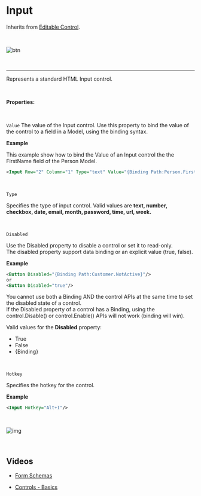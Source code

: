 
# Input

Inherits from [Editable Control](editablecontrol.md).

<br/>

![btn](https://profitbasedocs.blob.core.windows.net/images/headings.png)

<br/>

---

Represents a standard HTML Input control.

<br/>

**Properties:**

<br/>

`Value`
The value of the Input control. Use this property to bind the value of the control to a field in a Model, using the binding syntax.

**Example**

This example show how to bind the Value of an Input control the the FirstName field of the Person Model.

```xml
<Input Row="2" Column="1" Type="text" Value="{Binding Path:Person.FirstName}"/>
```

<br/>

`Type`

Specifies the type of input control. Valid values are **text, number, checkbox, date, email, month, password, time, url, week.**

<br/>

`Disabled`

Use the Disabled property to disable a control or set it to read-only.  
The disabled property support data binding or an explicit value (true, false).

**Example**

```xml
<Button Disabled="{Binding Path:Customer.NotActive}"/>
or
<Button Disabled="true"/>
```

You cannot use both a Binding AND the control APIs at the same time to set the disabled state of a control.  
If the Disabled property of a control has a Binding, using the control.Disable() or control.Enable() APIs will not work (binding will win).

Valid values for the **Disabled** property:

- True
- False
- {Binding}

<br/>

`Hotkey`

Specifies the hotkey for the control.

**Example**

```xml
<Input Hotkey="Alt+I"/>
```

<br/>

![img](https://profitbasedocs.blob.core.windows.net/images/hotkeys.png)

<br/>

## Videos

- [Form Schemas](../../../../videos/formschemas.md)

- [Controls - Basics](https://profitbasedocs.blob.core.windows.net/videos/Form%20Schema%20-%20Input%20Element.mp4)

